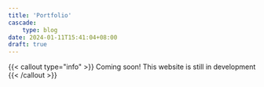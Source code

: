 ```yaml
---
title: 'Portfolio'
cascade:
    type: blog
date: 2024-01-11T15:41:04+08:00
draft: true
---
```


{{< callout type="info" >}}
  Coming soon! This website is still in development
{{< /callout >}}
